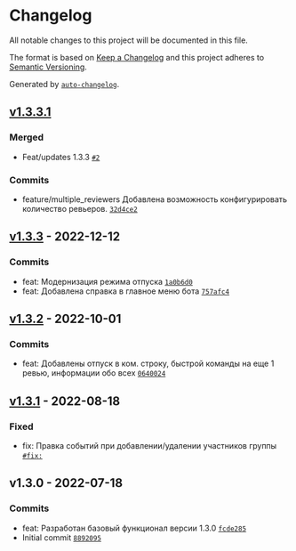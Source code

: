 # Changelog

All notable changes to this project will be documented in this file.

The format is based on [Keep a Changelog](https://keepachangelog.com/en/1.0.0/)
and this project adheres to [Semantic Versioning](https://semver.org/spec/v2.0.0.html).

Generated by [`auto-changelog`](https://github.com/CookPete/auto-changelog).

## [v1.3.3.1](https://github.com/panzercheg/AgileCatBot/compare/v1.3.3...v1.3.3.1)

### Merged

- Feat/updates 1.3.3 [`#2`](https://github.com/panzercheg/AgileCatBot/pull/2)

### Commits

- feature/multiple_reviewers Добавлена возможность конфигурировать количество ревьеров. [`32d4ce2`](https://github.com/panzercheg/AgileCatBot/commit/32d4ce2817a35452aa6e3efb38a8334936f86b41)

## [v1.3.3](https://github.com/panzercheg/AgileCatBot/compare/v1.3.2...v1.3.3) - 2022-12-12

### Commits

- feat: Модернизация режима отпуска [`1a0b6d0`](https://github.com/panzercheg/AgileCatBot/commit/1a0b6d08a87c90283241049c1c4a6117fb9d3c77)
- feat: Добавлена справка в главное меню бота [`757afc4`](https://github.com/panzercheg/AgileCatBot/commit/757afc4750552075f1c0584f369cea1c94b5bb0d)

## [v1.3.2](https://github.com/panzercheg/AgileCatBot/compare/v1.3.1...v1.3.2) - 2022-10-01

### Commits

- feat: Добавлены отпуск в ком. строку, быстрой команды на еще 1 ревью, информации обо всех [`0640024`](https://github.com/panzercheg/AgileCatBot/commit/06400249af5591f44017852eca406110f2de9b9f)

## [v1.3.1](https://github.com/panzercheg/AgileCatBot/compare/v1.3.0...v1.3.1) - 2022-08-18

### Fixed

- fix: Правка событий при добавлении/удалении участников группы [`#fix:`](https://github.com/panzercheg/AgileCatBot/issues/fix:)

## v1.3.0 - 2022-07-18

### Commits

- feat: Разработан базовый функционал версии 1.3.0 [`fcde285`](https://github.com/panzercheg/AgileCatBot/commit/fcde28530e705577e76bb484a2c6f294f1fe5151)
- Initial commit [`8892095`](https://github.com/panzercheg/AgileCatBot/commit/88920952e3dbb964799c9fd95f7d695fb06680c3)
